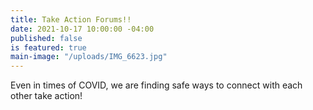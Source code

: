 ```yaml
---
title: Take Action Forums!!
date: 2021-10-17 10:00:00 -04:00
published: false
is featured: true
main-image: "/uploads/IMG_6623.jpg"
---
```


Even in times of COVID, we are finding safe ways to connect with each other take action!

